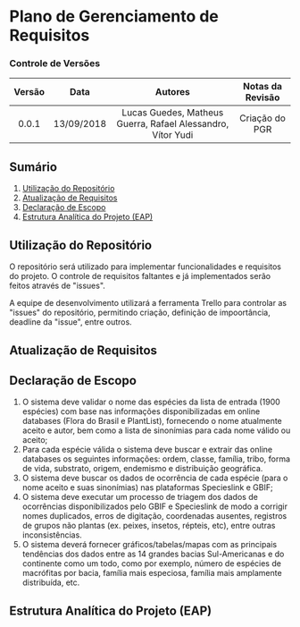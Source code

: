 # Plano de Gerenciamento de Requisitos

### Controle de Versões

| Versão |    Data    |            Autores            |   Notas da Revisão    |
| :----: | :--------: | :---------------------------: | :-------------------: |
| 0.0.1  | 13/09/2018 | Lucas Guedes, Matheus Guerra, Rafael Alessandro, Vítor Yudi | Criação do PGR |

## Sumário

1. [Utilização do Repositório](#desc)
2. [Atualização de Requisitos](#req)
3. [Declaração de Escopo](#escopo)
4. [Estrutura Analítica do Projeto (EAP)](#eap)

<div id='desc' />

## Utilização do Repositório

O repositório será utilizado para implementar funcionalidades e requisitos do projeto. O controle de requisitos faltantes e já implementados serão feitos através de "issues".

A equipe de desenvolvimento utilizará a ferramenta Trello para controlar as "issues" do repositório, permitindo criação, definição de impoortância, deadline da "issue", entre outros.

<div id='req' />

## Atualização de Requisitos



<div id='escopo' />
 
## Declaração de Escopo

1. O sistema deve validar o nome das espécies da lista de entrada (1900 espécies) com base nas informações disponibilizadas em online databases (Flora do Brasil e PlantList), fornecendo o nome atualmente aceito e autor, bem como a lista de sinonímias para cada nome válido ou aceito;
2. Para cada espécie válida o sistema deve buscar e extrair das online databases os seguintes informações: ordem, classe, família, tribo, forma de vida, substrato, origem, endemismo e distribuição geográfica.
3. O sistema deve buscar os dados de ocorrência de cada espécie (para o nome aceito e suas sinonímias) nas plataformas Specieslink e GBIF;
4. O sistema deve executar um processo de triagem dos dados de ocorrências disponibilizados pelo GBIF e Specieslink de modo a corrigir nomes duplicados, erros de digitação, coordenadas ausentes, registros de grupos não plantas (ex. peixes, insetos, répteis, etc), entre outras inconsistências. 
5. O sistema deverá fornecer gráficos/tabelas/mapas com as principais tendências dos dados entre as 14 grandes bacias Sul-Americanas e do continente como um todo, como por exemplo, número de espécies de macrófitas por bacia, família mais especiosa, família mais amplamente distribuída, etc. 

<div id='eap' />

## Estrutura Analítica do Projeto (EAP)


